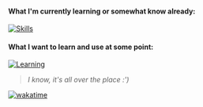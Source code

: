 #### What I'm currently learning or somewhat know already:
  
[![Skills](https://skillicons.dev/icons?i=js,html,css,py,git,vscode,vim,arch,nix&perline=4)](https://skillicons.dev)
  
#### What I want to learn and use at some point:
  
[![Learning](https://skillicons.dev/icons?i=react,nodejs,mongodb,ts,rust,tauri,svelte,docker&perline=4)](https://skillicons.dev)
  
> *I know, it's all over the place :')*

[![wakatime](https://wakatime.com/badge/user/018d46e9-27c5-48c0-8e70-1ca9f51fc980.svg)](https://wakatime.com/@018d46e9-27c5-48c0-8e70-1ca9f51fc980)

